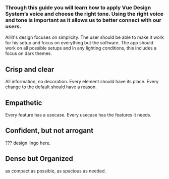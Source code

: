 ### Through this guide you will learn how to apply Vue Design System’s voice and choose the right tone. Using the right voice and tone is important as it allows us to better connect with our users.

Alllit's design focuses on simplicity. The user should be able to make it work for his setup and focus on everything but the software.
The app should work on all possible setups and in any lighting conditions, this includes a focus on dark themes.

## Crisp and clear

All information, no decoration. Every element should have its place. Every change to the default should have a reason.

## Empathetic

Every feature has a usecase. Every usecase has the features it needs.

## Confident, but not arrogant

??? design lingo here.

## Dense but Organized

as compact as possible, as spacious as needed.
